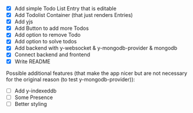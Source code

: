 - [x] Add simple Todo List Entry that is editable
- [x] Add Todolist Container (that just renders Entries)
- [x] Add yjs
- [x] Add Button to add more Todos
- [x] Add option to remove Todo
- [x] Add option to solve todos
- [x] Add backend with y-websocket & y-mongodb-provider & mongodb
- [x] Connect backend and frontend
- [x] Write README

Possible additional features (that make the app nicer but are not necessary for the original reason (to test y-mongodb-provider)):

- [ ] Add y-indexeddb
- [ ] Some Presence
- [ ] Better styling
